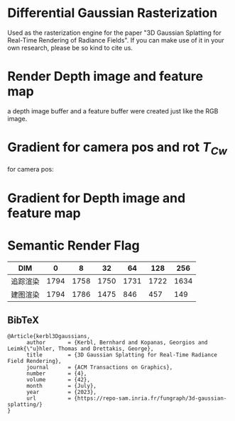 # Differential Gaussian Rasterization

Used as the rasterization engine for the paper "3D Gaussian Splatting for Real-Time Rendering of Radiance Fields". If you can make use of it in your own research, please be so kind to cite us.

# Render Depth image and feature map

a depth image buffer and a feature buffer were created just like the RGB image.

# Gradient for camera pos and rot $T_{Cw}$

for camera pos: 

# Gradient for Depth image and feature map


# Semantic Render Flag

| DIM  | 0 | 8 | 32 | 64 | 128 | 256 |
|----------|-----|---|---|----|----|-----|
| 追踪渲染 | 1794 | 1758 | 1750 | 1731 | 1722 | 1634 |
| 建图渲染 | 1794 | 1786 | 1475 | 846  | 457  | 149  |



<section class="section" id="BibTeX">
  <div class="container is-max-desktop content">
    <h2 class="title">BibTeX</h2>
    <pre><code>@Article{kerbl3Dgaussians,
      author       = {Kerbl, Bernhard and Kopanas, Georgios and Leimk{\"u}hler, Thomas and Drettakis, George},
      title        = {3D Gaussian Splatting for Real-Time Radiance Field Rendering},
      journal      = {ACM Transactions on Graphics},
      number       = {4},
      volume       = {42},
      month        = {July},
      year         = {2023},
      url          = {https://repo-sam.inria.fr/fungraph/3d-gaussian-splatting/}
}</code></pre>
  </div>
</section>

